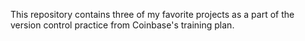 This repository contains three of my favorite projects as a part of the version control practice from Coinbase's training plan. 
